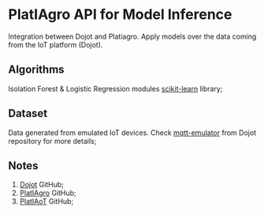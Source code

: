 # PlatIAgro API for Model Inference
Integration between Dojot and Platiagro. Apply models over the data coming from the IoT platform (Dojot).

## Algorithms
Isolation Forest & Logistic Regression modules [scikit-learn](https://scikit-learn.org/) library;

## Dataset
Data generated from emulated IoT devices. Check [mqtt-emulator](https://github.com/dojot/mqtt-emulator) from Dojot repository for more details;

## Notes
1. [Dojot](https://github.com/dojot) GitHub;
2. [PlatIAgro](https://github.com/platiagro/) GitHub;
3. [PlatIAoT](https://github.com/samborba/PlatIAoT) GitHub;

